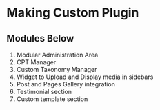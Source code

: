 # Making Custom Plugin
## Modules Below
1. Modular Administration Area
2. CPT Manager
3. Custom Taxonomy Manager
4. Widget to Upload and Display media in sidebars
5. Post and Pages Gallery integration
6. Testimonial section
7. Custom template section
